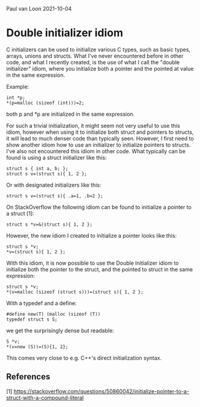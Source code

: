 
Paul van Loon
2021-10-04

Double initializer idiom
========================

C initializers can be used to initialize various C types, such as basic types, arrays, unions and structs. What I've never encountered before in other code, and what I recently created, is the use of what I call the "double initializer" idiom, where you initialize both a pointer and the pointed at value in the same expression.

Example:
```
int *p;
*(p=malloc (sizeof (int)))=2;
```
both p and *p are initialized in the same expression.

For such a trivial initialization, it might seem not very useful to use this idiom, however when using it to initialize both struct and pointers to structs, it will lead to much denser code than typically seen. However, I first need to show another idiom how to use an initializer to initialize pointers to structs. I've also not encountered this idiom in other code. What typically can be found is using a struct initializer like this:

```
struct s { int a, b; };
struct s v=(struct s){ 1, 2 };
```
Or with designated initializers like this:
```
struct s v=(struct s){ .a=1, .b=2 };
```
On StackOverflow the following idiom can be found to initialize a pointer to a struct [1]:
```
struct s *v=&(struct s){ 1, 2 };
```
However, the new idiom I created to initialize a pointer looks like this:
```
struct s *v;
*v=(struct s){ 1, 2 };
```
With this idiom, it is now possible to use the Double Initializer idiom to initialize both the pointer to the struct, and the pointed to struct in the same expression:
```
struct s *v;
*(v=malloc (sizeof (struct s)))=(struct s){ 1, 2 };
```
With a typedef and a define:
```
#define new(T) (malloc (sizeof (T))
typedef struct s S;
```
we get the surprisingly dense but readable:
```
S *v;
*(v=new (S))=(S){1, 2};
```
This comes very close to e.g. C++'s direct initialization syntax.

References
----------

[1] https://stackoverflow.com/questions/50860042/initialize-pointer-to-a-struct-with-a-compound-literal
